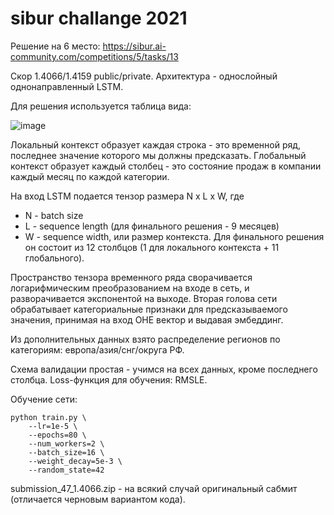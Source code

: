 # sibur challange 2021

Решение на 6 место: https://sibur.ai-community.com/competitions/5/tasks/13

Скор 1.4066/1.4159 public/private. Архитектура - однослойный однонаправленный LSTM.

Для решения используется таблица вида:

![image](https://user-images.githubusercontent.com/61727483/145210743-3d71d90d-a279-4e39-974b-d0b7d4452754.png)

Локальный контекст образует каждая строка - это временной ряд, последнее значение которого мы должны предсказать. Глобальный контекст образует каждый столбец - 
это состояние продаж в компании каждый месяц по каждой категории.

На вход LSTM подается тензор размера N x L x W, где
- N - batch size
- L - sequence length (для финального решения - 9 месяцев)
- W - sequence width, или размер контекста. Для финального решения он состоит из 12 столбцов (1 для локального контекста + 11 глобального).

Пространство тензора временного ряда сворачивается логарифмическим преобразованием на входе в сеть, и разворачивается экспонентой на выходе.
Вторая голова сети обрабатывает категориальные признаки для предсказываемого значения, принимая на вход OHE вектор и выдавая эмбеддинг. 

Из дополнительных данных взято распределение регионов по категориям: европа/азия/снг/округа РФ.

Схема валидации простая - учимся на всех данных, кроме последнего столбца. Loss-функция для обучения: RMSLE.

Обучение сети:

    python train.py \
        --lr=1e-5 \
        --epochs=80 \
        --num_workers=2 \
        --batch_size=16 \
        --weight_decay=5e-3 \
        --random_state=42

submission_47_1.4066.zip - на всякий случай оригинальный сабмит (отличается черновым вариантом кода).
